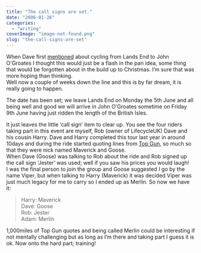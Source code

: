 ```yaml
---
title: "The call signs are set."
date: "2006-01-26"
categories: 
  - "writing"
coverImage: "image-not-found.png"
slug: "the-call-signs-are-set"
---
```


When Dave first [mentioned](http://www.shibbyonline.co.uk/2005/11/27/do-you-fancy-a-longer-run/ "Longer Run") about cycling from Lands End to John O'Groates I thought this would just be a flash in the pan idea, some thing that would be forgotten about in the build up to Christmas. I’m sure that was more hoping than thinking.  
Well now a couple of weeks down the line and this is by far dream, it is really going to happen.

The date has been set; we leave Lands End on Monday the 5th June and all being well and good we will arrive in John O'Groates sometime on Friday 9th June having just ridden the length of the British Isles.

It just leaves the little ‘call sign’ item to clear up. You see the four riders taking part in this event are myself, Rob (owner of LifecycleUK) Dave and his cousin Harry. Dave and Harry completed this tour last year in around 10days and during the ride started quoting lines from [Top Gun](http://imdb.com/title/tt0092099/), so much so that they were nick named Maverick and Goose.  
When Dave (Goose) was talking to Rob about the ride and Rob signed up the call sign 'Jester’ was used; well if you saw his prices you would laugh!  
I was the final person to join the group and Goose suggested I go by the name Viper, but when talking to Harry (Maverick) it was decided Viper was just much legacy for me to carry so I ended up as Merlin. So now we have it:

> Harry: Maverick  
> Dave: Goose  
> Rob: Jester  
> Adam: Merlin

1,000miles of Top Gun quotes and being called Merlin could be interesting if not mentally challenging but as long as I’m there and taking part I guess it is ok. Now onto the hard part; training!
